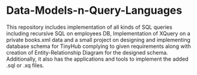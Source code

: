 # Data-Models-n-Query-Languages
This repository includes implementation of all kinds of SQL queries including recursive SQL on employees DB, Implementation of XQuery on a private books.xml data and a small project on designing and implementing database schema for TinyHub complying to given requirements along with creation of Entity-Relationship Diagram for the designed schema. Additionally, it also has the applications and tools to implement the added .sql or .xq files.
